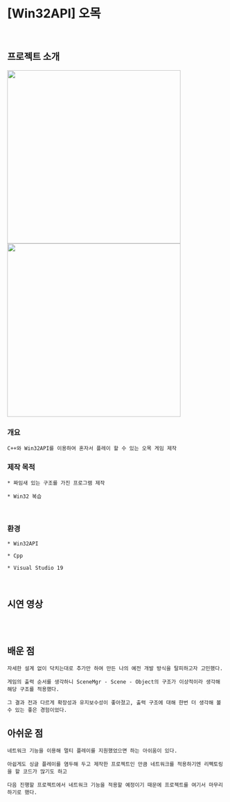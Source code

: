 # [Win32API] 오목
<br>

## 프로젝트 소개
<div>
<img width="400" src="https://github.com/parkSihyeong46/Omok/blob/main/README_Image/Play1.PNG?raw=true"/>
<img width="400" src="https://github.com/parkSihyeong46/Omok/blob/main/README_Image/Play2.PNG?raw=true"/>
</div>

### 개요
```
C++와 Win32API를 이용하여 혼자서 플레이 할 수 있는 오목 게임 제작
```

### 제작 목적
```
* 짜임새 있는 구조를 가진 프로그램 제작

* Win32 복습
```

<br>

### 환경
```
* Win32API

* Cpp

* Visual Studio 19
```

<br>

## 시연 영상
```
```
<br>

## 배운 점
```
자세한 설계 없이 닥치는대로 추가만 하여 만든 나의 예전 개발 방식을 탈피하고자 고민했다.

게임의 출력 순서를 생각하니 SceneMgr - Scene - Object의 구조가 이상적이라 생각해 해당 구조를 적용했다.

그 결과 전과 다르게 확장성과 유지보수성이 좋아졌고, 출력 구조에 대해 한번 더 생각해 볼 수 있는 좋은 경험이었다.
```

## 아쉬운 점
```
네트워크 기능을 이용해 멀티 플레이를 지원했었으면 하는 아쉬움이 있다.

아쉽게도 싱글 플레이를 염두해 두고 제작한 프로젝트인 만큼 네트워크를 적용하기엔 리펙토링을 할 코드가 많기도 하고

다음 진행할 프로젝트에서 네트워크 기능을 적용할 예정이기 때문에 프로젝트를 여기서 마무리 하기로 했다.
```
